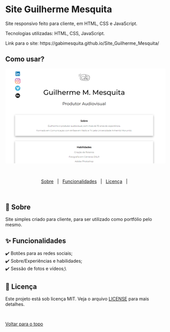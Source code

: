 # Site Guilherme Mesquita
 

<p>Site responsivo feito para cliente, em HTML, CSS e JavaScript.</p>

<p>Tecnologias utilizadas: HTML, CSS, JavaScript. </p>

<p>Link para o site: https://gabimesquita.github.io/Site_Guilherme_Mesquita/</p>

 
## Como usar? ##
 
  <img src="sitegui.png" alt="Letmeask" />

  &#xa0;


</div>

<p align="center">
  <a href="#dart-sobre">Sobre</a> &#xa0; | &#xa0; 
  <a href="#sparkles-funcionalidades">Funcionalidades</a> &#xa0; | &#xa0;  
  <a href="#memo-licença">Licença</a> &#xa0; | &#xa0;
</p>

<br>

## :dart: Sobre ##

Site simples criado para cliente, para ser utilizado como portfólio pelo mesmo.

## :sparkles: Funcionalidades ##

:heavy_check_mark: Botões para as redes sociais;\
:heavy_check_mark: Sobre/Experiências e habilidades;\
:heavy_check_mark: Sessão de fotos e vídeos;\


## :memo: Licença ##

Este projeto está sob licença MIT. Veja o arquivo [LICENSE](license.md) para mais detalhes.



&#xa0;

<a href="#top">Voltar para o topo</a>
